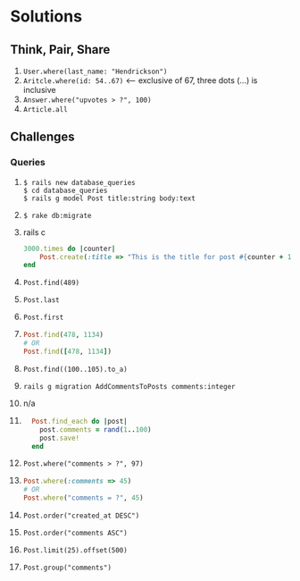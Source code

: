 # Solutions

## Think, Pair, Share

1. `User.where(last_name: "Hendrickson")`
2. `Aritcle.where(id: 54..67)` <-- exclusive of 67, three dots (...) is inclusive
3. `Answer.where("upvotes > ?", 100)`
4. `Article.all`

## Challenges
### Queries
1. >

    ```
    $ rails new database_queries
    $ cd database_queries
    $ rails g model Post title:string body:text
    ```
2. `$ rake db:migrate`
3. rails c

    ```ruby
    3000.times do |counter|
        Post.create(:title => "This is the title for post #{counter + 1}", :body => "This is the body for post #{counter + 1}")
    end
    ```
4. `Post.find(489)`
5. `Post.last`
6. `Post.first`
7. >

    ```ruby
    Post.find(478, 1134)
    # OR
    Post.find([478, 1134])
    ```
8. `Post.find((100..105).to_a)`
9. `rails g migration AddCommentsToPosts comments:integer`
10. n/a
11. >

    ```ruby
      Post.find_each do |post|
        post.comments = rand(1..100)
        post.save!
      end
    ```

12. `Post.where("comments > ?", 97)`

13. >

    ```ruby
    Post.where(:comments => 45)
    # OR
    Post.where("comments = ?", 45)
    ```

14. `Post.order("created_at DESC")`

15. `Post.order("comments ASC")`

16. `Post.limit(25).offset(500)`

17. `Post.group("comments")`
